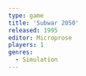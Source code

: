 ```yaml
---
type: game
title: 'Subwar 2050'
released: 1995
editor: Microprose
players: 1
genres:
  - Simulation
---
```

